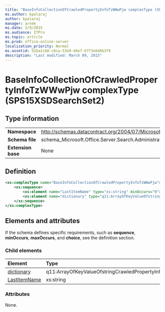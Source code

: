 ```yaml
---
title: "BaseInfoCollectionOfCrawledPropertyInfoTzWWwPjw complexType (SPS15XSDSearchSet2)"
ms.author: kpalaraj
author: kpalaraj
manager: arnek
ms.date: 3/9/2015
ms.audience: ITPro
ms.topic: article
ms.prod: office-online-server
localization_priority: Normal
ms.assetid: 52ba1cb8-c8ca-53e9-d4e7-6773e848b379
description: "Last modified: March 09, 2015"
---
```


# BaseInfoCollectionOfCrawledPropertyInfoTzWWwPjw complexType (SPS15XSDSearchSet2)

 
  
## Type information

|||
|:-----|:-----|
|**Namespace** <br/> |http://schemas.datacontract.org/2004/07/Microsoft.Office.Server.Search.Administration  <br/> |
|**Schema file** <br/> |schema_Microsoft.Office.Server.Search.Administration.xsd  <br/> |
|**Extension base** <br/> |None  <br/> |
   
## Definition

```XML
<xs:complexType name="BaseInfoCollectionOfCrawledPropertyInfoTzWWwPjw">
    <xs:sequence>
        <xs:element name="LastItemName" type="xs:string" minOccurs="0"></xs:element>
        <xs:element name="dictionary" type="q11:ArrayOfKeyValueOfstringCrawledPropertyInfoy6h3NzC8" minOccurs="0"></xs:element>
    </xs:sequence>
</xs:complexType>

```

## Elements and attributes

If the schema defines specific requirements, such as **sequence**, **minOccurs**, **maxOccurs**, and **choice**, see the definition section. 
  
### Child elements

|**Element**|**Type**|**Description**|
|:-----|:-----|:-----|
|[dictionary](dictionary-element-baseinfocollectionofcrawledpropertyinfotzwwwpjw-complextypesp.md) <br/> |q11:ArrayOfKeyValueOfstringCrawledPropertyInfoy6h3NzC8  <br/> ||
|[LastItemName](lastitemname-element-baseinfocollectionofcrawledpropertyinfotzwwwpjw-complextype.md) <br/> |xs:string  <br/> ||
   
### Attributes

None.
  

